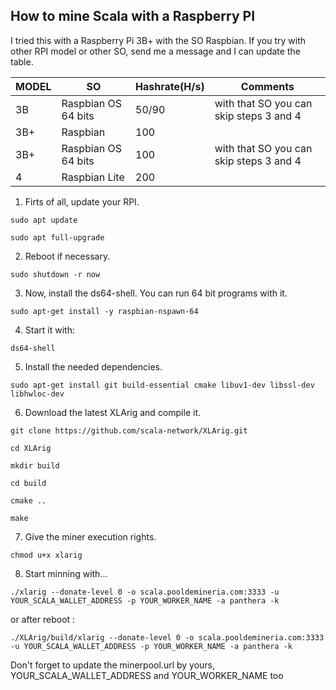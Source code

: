 ## How to mine Scala with a Raspberry PI

I tried this with a Raspberry Pi 3B+ with the SO Raspbian. If you try with other RPI model or other SO, send me a message and I can update the table.


| MODEL | SO | Hashrate(H/s) | Comments |
| ----- | ---- | ---- | ---- |
| 3B | Raspbian OS 64 bits | 50/90 | with that SO you can skip steps 3 and 4|
| 3B+ | Raspbian | 100 | |
| 3B+ | Raspbian OS 64 bits | 100 | with that SO you can skip steps 3 and 4|
| 4 | Raspbian Lite | 200 | |


1. Firts of all, update your RPI.

`sudo apt update`

`sudo apt full-upgrade`


2. Reboot if necessary.

`sudo shutdown -r now`


3. Now, install the ds64-shell. You can run 64 bit programs with it.

`sudo apt-get install -y raspbian-nspawn-64`


4. Start it with:

`ds64-shell`


5. Install the needed dependencies.

`sudo apt-get install git build-essential cmake libuv1-dev libssl-dev libhwloc-dev`


6. Download the latest XLArig and compile it.

`git clone https://github.com/scala-network/XLArig.git`

`cd XLArig`

`mkdir build`

`cd build`

`cmake ..`

`make`


7. Give the miner execution rights.

`chmod u+x xlarig`


8. Start minning with...

`./xlarig --donate-level 0 -o scala.pooldemineria.com:3333 -u YOUR_SCALA_WALLET_ADDRESS -p YOUR_WORKER_NAME -a panthera -k`

or after reboot :

`./XLArig/build/xlarig --donate-level 0 -o scala.pooldemineria.com:3333 -u YOUR_SCALA_WALLET_ADDRESS -p YOUR_WORKER_NAME -a panthera -k`

Don't forget to update the minerpool.url by yours, YOUR_SCALA_WALLET_ADDRESS and YOUR_WORKER_NAME too
